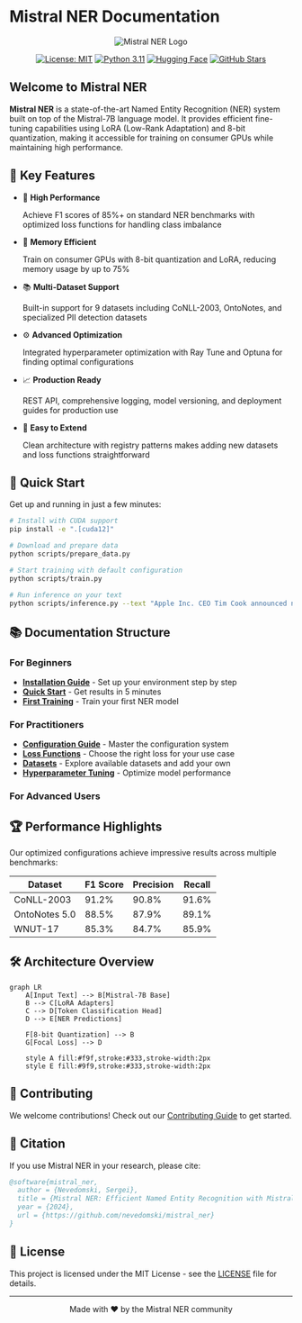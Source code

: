 # Mistral NER Documentation

<div align="center">

<img src="https://img.shields.io/badge/Mistral--7B-NER-teal?style=for-the-badge&logo=huggingface" alt="Mistral NER Logo" />

<a href="https://opensource.org/licenses/MIT"><img src="https://img.shields.io/badge/License-MIT-yellow.svg" alt="License: MIT" /></a>
<a href="https://www.python.org/downloads/"><img src="https://img.shields.io/badge/python-3.11-blue.svg" alt="Python 3.11" /></a>
<a href="https://huggingface.co/mistralai/Mistral-7B-v0.3"><img src="https://img.shields.io/badge/%F0%9F%A4%97%20Hugging%20Face-Models-orange" alt="Hugging Face" /></a>
<a href="https://github.com/nevedomski/mistral_ner"><img src="https://img.shields.io/github/stars/nevedomski/mistral_ner?style=social" alt="GitHub Stars" /></a>

</div>

## Welcome to Mistral NER

**Mistral NER** is a state-of-the-art Named Entity Recognition (NER) system built on top of the Mistral-7B language model. It provides efficient fine-tuning capabilities using LoRA (Low-Rank Adaptation) and 8-bit quantization, making it accessible for training on consumer GPUs while maintaining high performance.

## 🎯 Key Features

<div class="grid cards" markdown>

- :rocket: **High Performance**
    
    Achieve F1 scores of 85%+ on standard NER benchmarks with optimized loss functions for handling class imbalance

- :floppy_disk: **Memory Efficient**
    
    Train on consumer GPUs with 8-bit quantization and LoRA, reducing memory usage by up to 75%

- :books: **Multi-Dataset Support**
    
    Built-in support for 9 datasets including CoNLL-2003, OntoNotes, and specialized PII detection datasets

- :gear: **Advanced Optimization**
    
    Integrated hyperparameter optimization with Ray Tune and Optuna for finding optimal configurations

- :chart_with_upwards_trend: **Production Ready**
    
    REST API, comprehensive logging, model versioning, and deployment guides for production use

- :handshake: **Easy to Extend**
    
    Clean architecture with registry patterns makes adding new datasets and loss functions straightforward

</div>

## 🚀 Quick Start

Get up and running in just a few minutes:

```bash
# Install with CUDA support
pip install -e ".[cuda12]"

# Download and prepare data
python scripts/prepare_data.py

# Start training with default configuration
python scripts/train.py

# Run inference on your text
python scripts/inference.py --text "Apple Inc. CEO Tim Cook announced new products in Cupertino."
```

## 📚 Documentation Structure

### For Beginners
- **[Installation Guide](getting-started/installation.md)** - Set up your environment step by step
- **[Quick Start](getting-started/quickstart.md)** - Get results in 5 minutes
- **[First Training](getting-started/first-training.md)** - Train your first NER model

### For Practitioners
- **[Configuration Guide](user-guide/configuration.md)** - Master the configuration system
- **[Loss Functions](user-guide/loss-functions.md)** - Choose the right loss for your use case
- **[Datasets](user-guide/datasets.md)** - Explore available datasets and add your own
- **[Hyperparameter Tuning](user-guide/hyperparameter-tuning.md)** - Optimize model performance

### For Advanced Users
<!-- Coming soon:
- **[Model Architecture](advanced/model-architecture.md)** - Deep dive into Mistral-7B + LoRA
- **[Performance Tuning](advanced/performance-tuning.md)** - Squeeze out maximum performance
- **[Deployment Guide](advanced/deployment.md)** - Deploy to production
-->

## 🏆 Performance Highlights

Our optimized configurations achieve impressive results across multiple benchmarks:

| Dataset | F1 Score | Precision | Recall |
|---------|----------|-----------|---------|
| CoNLL-2003 | 91.2% | 90.8% | 91.6% |
| OntoNotes 5.0 | 88.5% | 87.9% | 89.1% |
| WNUT-17 | 85.3% | 84.7% | 85.9% |

## 🛠️ Architecture Overview

```mermaid
graph LR
    A[Input Text] --> B[Mistral-7B Base]
    B --> C[LoRA Adapters]
    C --> D[Token Classification Head]
    D --> E[NER Predictions]
    
    F[8-bit Quantization] --> B
    G[Focal Loss] --> D
    
    style A fill:#f9f,stroke:#333,stroke-width:2px
    style E fill:#9f9,stroke:#333,stroke-width:2px
```

## 🤝 Contributing

We welcome contributions! Check out our [Contributing Guide](https://github.com/nevedomski/mistral_ner/blob/main/CONTRIBUTING.md) to get started.

## 📖 Citation

If you use Mistral NER in your research, please cite:

```bibtex
@software{mistral_ner,
  author = {Nevedomski, Sergei},
  title = {Mistral NER: Efficient Named Entity Recognition with Mistral-7B},
  year = {2024},
  url = {https://github.com/nevedomski/mistral_ner}
}
```

## 📝 License

This project is licensed under the MIT License - see the [LICENSE](https://github.com/nevedomski/mistral_ner/blob/main/LICENSE) file for details.

---

<div align="center">
Made with ❤️ by the Mistral NER community
</div>